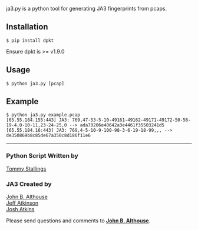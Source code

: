 ja3.py is a python tool for generating JA3 fingerprints from pcaps.

## Installation
```
$ pip install dpkt
```
Ensure dpkt is >= v1.9.0

## Usage
```
$ python ja3.py [pcap]
```

## Example
```
$ python ja3.py example.pcap  
[65.55.184.155:443] JA3: 769,47-53-5-10-49161-49162-49171-49172-50-56-19-4,0-10-11,23-24-25,0 --> ada70206e40642a3e4461f35503241d5  
[65.55.184.16:443] JA3: 769,4-5-10-9-100-98-3-6-19-18-99,,, --> de350869b8c85de67a350c8d186f11e6
```

___  
### Python Script Written by
[Tommy Stallings](mailto:tommy.stallings@salesforce.com)

### JA3 Created by

[John B. Althouse](mailto:jalthouse@salesforce.com)  
[Jeff Atkinson](mailto:jatkinson@salesforce.com)  
[Josh Atkins](mailto:j.atkins@salesforce.com)  

Please send questions and comments to **[John B. Althouse](mailto:jalthouse@salesforce.com)**.
